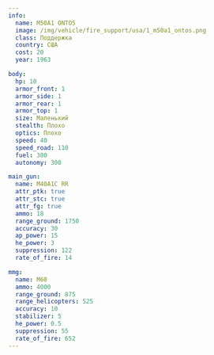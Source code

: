 ```yaml
---
info:
  name: M50A1 ONTOS
  image: /img/vehicle/fire_support/usa/1_m50a1_ontos.png
  class: Поддержка
  country: США
  cost: 20
  year: 1963

body:
  hp: 10
  armor_front: 1
  armor_side: 1
  armor_rear: 1
  armor_top: 1
  size: Маленький
  stealth: Плохо
  optics: Плохо
  speed: 40
  speed_road: 110
  fuel: 300
  autonomy: 300

main_gun:
  name: M40A1C RR
  attr_ptk: true
  attr_stc: true
  attr_fg: true
  ammo: 18
  range_ground: 1750
  accuracy: 30
  ap_power: 15
  he_power: 3
  suppression: 122
  rate_of_fire: 14

mmg:
  name: M60
  ammo: 4000
  range_ground: 875
  range_helicopters: 525
  accuracy: 10
  stabilizer: 5
  he_power: 0.5
  suppression: 55
  rate_of_fire: 652
---
```

